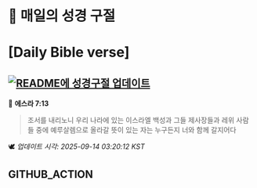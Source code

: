# 🙏 매일의 성경 구절
# [Daily Bible verse]
## [![README에 성경구절 업데이트](https://github.com/DONGSUKA/first_test/actions/workflows/update-readme-bible.yml/badge.svg)](https://github.com/DONGSUKA/first_test/actions/workflows/update-readme-bible.yml)
<!-- START_BIBLE_VERSE -->
📖 **에스라 7:13**
> 조서를 내리노니 우리 나라에 있는 이스라엘 백성과 그들 제사장들과 레위 사람들 중에 예루살렘으로 올라갈 뜻이 있는 자는 누구든지 너와 함께 갈지어다

🕊️ _업데이트 시각: 2025-09-14 03:20:12 KST_
  <!-- END_BIBLE_VERSE -->
## GITHUB_ACTION
